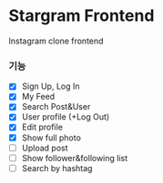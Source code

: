 # Stargram Frontend
Instagram clone frontend


### 기능
- [x] Sign Up, Log In
- [x] My Feed
- [x] Search Post&User
- [x] User profile (+Log Out)
- [x] Edit profile
- [x] Show full photo
- [ ] Upload post
- [ ] Show follower&following list
- [ ] Search by hashtag
